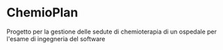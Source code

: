 # ChemioPlan
Progetto per la gestione delle sedute di chemioterapia di un ospedale per l'esame di ingegneria del software
